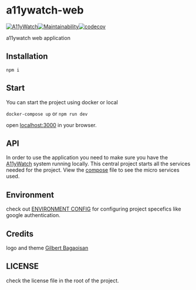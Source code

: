 # a11ywatch-web

[![A11yWatch](https://circleci.com/gh/A11yWatch/web.svg?style=svg)](https://circleci.com/gh/A11yWatch/web)[![Maintainability](https://api.codeclimate.com/v1/badges/702d7d7ce56b7e28bcf4/maintainability)](https://codeclimate.com/github/A11yWatch/web/maintainability)[![codecov](https://codecov.io/gh/A11yWatch/web/branch/master/graph/badge.svg?token=MBV2LGQO3J)](https://codecov.io/gh/A11yWatch/web)

a11ywatch web application

## Installation

```
npm i
```

## Start

You can start the project using docker or local

`docker-compose up` or `npm run dev`

open [localhost:3000](http://localhost:3000) in your browser.

## API

In order to use the application you need to make sure you have the [A11yWatch](https://github.com/A11yWatch/a11ywatch) system running locally. This central project starts
all the services needed for the project. View the [compose](https://github.com/A11yWatch/a11ywatch/blob/master/docker-compose.yml) file to see the micro services used.

## Environment

check out [ENVIRONMENT CONFIG](./ENVIRONMENT.md) for configuring project specefics like google authentication.

## Credits

logo and theme [Gilbert Bagaoisan](https://twitter.com/gbertb)

## LICENSE

check the license file in the root of the project.
